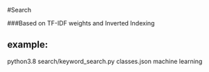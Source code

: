 #Search

###Based on TF-IDF weights and Inverted Indexing

example:
-
python3.8 search/keyword_search.py classes.json machine learning
